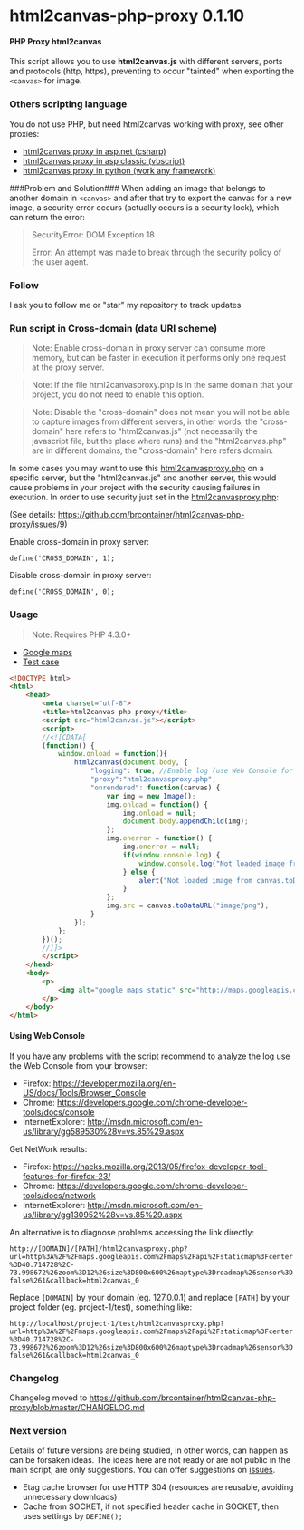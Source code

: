 html2canvas-php-proxy 0.1.10
=====================

#### PHP Proxy html2canvas ####

This script allows you to use **html2canvas.js** with different servers, ports and protocols (http, https),
preventing to occur "tainted" when exporting the `<canvas>` for image.

### Others scripting language ###

You do not use PHP, but need html2canvas working with proxy, see other proxies:

* [html2canvas proxy in asp.net (csharp)](https://github.com/brcontainer/html2canvas-csharp-proxy)
* [html2canvas proxy in asp classic (vbscript)](https://github.com/brcontainer/html2canvas-asp-vbscript-proxy)
* [html2canvas proxy in python (work any framework)](https://github.com/brcontainer/html2canvas-proxy-python)

###Problem and Solution###
When adding an image that belongs to another domain in `<canvas>` and after that try to export the canvas
for a new image, a security error occurs (actually occurs is a security lock), which can return the error:

> SecurityError: DOM Exception 18
>
> Error: An attempt was made to break through the security policy of the user agent.

### Follow ###

I ask you to follow me or "star" my repository to track updates

### Run script in Cross-domain (data URI scheme) ###

> Note: Enable cross-domain in proxy server can consume more memory, but can be faster in execution it performs only one request at the proxy server.

> Note: If the file html2canvasproxy.php is in the same domain that your project, you do not need to enable this option.

> Note: Disable the "cross-domain" does not mean you will not be able to capture images from different servers, in other words, the "cross-domain" here refers to "html2canvas.js" (not necessarily the javascript file, but the place where runs) and the "html2canvas.php" are in different domains, the "cross-domain" here refers domain. 

In some cases you may want to use this [html2canvasproxy.php](https://github.com/brcontainer/html2canvas-php-proxy/blob/master/html2canvasproxy.php) on a specific server, but the "html2canvas.js" and another server, this would cause problems in your project with the security causing failures in execution. In order to use security just set in the [html2canvasproxy.php](https://github.com/brcontainer/html2canvas-php-proxy/blob/master/html2canvasproxy.php):

(See details: https://github.com/brcontainer/html2canvas-php-proxy/issues/9)

Enable cross-domain in proxy server:

`define('CROSS_DOMAIN', 1);`

Disable cross-domain in proxy server:

`define('CROSS_DOMAIN', 0);`

### Usage ###

> Note: Requires PHP 4.3.0+

* [Google maps](https://github.com/brcontainer/html2canvas-php-proxy/blob/master/examples/google-maps.html)
* [Test case](https://github.com/brcontainer/html2canvas-php-proxy/blob/master/examples/usable-example.html)

```html
<!DOCTYPE html>
<html>
    <head>
        <meta charset="utf-8">
        <title>html2canvas php proxy</title>
        <script src="html2canvas.js"></script>
        <script>
        //<![CDATA[
        (function() {
            window.onload = function(){
                html2canvas(document.body, {
                    "logging": true, //Enable log (use Web Console for get Errors and Warnings)
                    "proxy":"html2canvasproxy.php",
                    "onrendered": function(canvas) {
                        var img = new Image();
                        img.onload = function() {
                            img.onload = null;
                            document.body.appendChild(img);
                        };
                        img.onerror = function() {
                            img.onerror = null;
                            if(window.console.log) {
                                window.console.log("Not loaded image from canvas.toDataURL");
                            } else {
                                alert("Not loaded image from canvas.toDataURL");
                            }
                        };
                        img.src = canvas.toDataURL("image/png");
                    }
                });
            };
        })();
        //]]>
        </script>
    </head>
    <body>
        <p>
            <img alt="google maps static" src="http://maps.googleapis.com/maps/api/staticmap?center=40.714728,-73.998672&amp;zoom=12&amp;size=800x600&amp;maptype=roadmap&amp;sensor=false">
        </p>
    </body>
</html>
```

#### Using Web Console ####

If you have any problems with the script recommend to analyze the log use the Web Console from your browser:
* Firefox: https://developer.mozilla.org/en-US/docs/Tools/Browser_Console
* Chrome: https://developers.google.com/chrome-developer-tools/docs/console
* InternetExplorer: http://msdn.microsoft.com/en-us/library/gg589530%28v=vs.85%29.aspx

Get NetWork results:
* Firefox: https://hacks.mozilla.org/2013/05/firefox-developer-tool-features-for-firefox-23/
* Chrome: https://developers.google.com/chrome-developer-tools/docs/network
* InternetExplorer: http://msdn.microsoft.com/en-us/library/gg130952%28v=vs.85%29.aspx

An alternative is to diagnose problems accessing the link directly:

`http://[DOMAIN]/[PATH]/html2canvasproxy.php?url=http%3A%2F%2Fmaps.googleapis.com%2Fmaps%2Fapi%2Fstaticmap%3Fcenter%3D40.714728%2C-73.998672%26zoom%3D12%26size%3D800x600%26maptype%3Droadmap%26sensor%3Dfalse%261&callback=html2canvas_0`

Replace `[DOMAIN]` by your domain (eg. 127.0.0.1) and replace `[PATH]` by your project folder (eg. project-1/test), something like:

`http://localhost/project-1/test/html2canvasproxy.php?url=http%3A%2F%2Fmaps.googleapis.com%2Fmaps%2Fapi%2Fstaticmap%3Fcenter%3D40.714728%2C-73.998672%26zoom%3D12%26size%3D800x600%26maptype%3Droadmap%26sensor%3Dfalse%261&callback=html2canvas_0`


### Changelog ###

Changelog moved to https://github.com/brcontainer/html2canvas-php-proxy/blob/master/CHANGELOG.md


### Next version ###

Details of future versions are being studied, in other words, can happen as can be forsaken ideas.
The ideas here are not ready or are not public in the main script, are only suggestions. You can offer suggestions on [issues](https://github.com/brcontainer/html2canvas-php-proxy/issues/new).

* Etag cache browser for use HTTP 304 (resources are reusable, avoiding unnecessary downloads)
* Cache from SOCKET, if not specified header cache in SOCKET, then uses settings by `DEFINE();`
